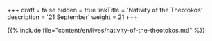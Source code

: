 +++
draft = false
hidden = true
linkTitle = 'Nativity of the Theotokos'
description = '21 September'
weight = 21
+++

{{% include file="content/en/lives/nativity-of-the-theotokos.md" %}}
